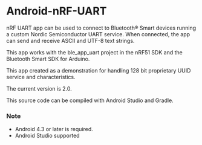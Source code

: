 # Android-nRF-UART

nRF UART app can be used to connect to Bluetooth® Smart devices running a custom Nordic Semiconductor UART service. When connected, the app can send and receive ASCII and UTF-8 text strings. 

This app works with the ble_app_uart project in the nRF51 SDK and the Bluetooth Smart SDK for Arduino. 

This app created as a demonstration for handling 128 bit proprietary UUID service and characteristics. 

The current version is 2.0. 

This source code can be compiled with Android Studio and Gradle. 

### Note
- Android 4.3 or later is required.
- Android Studio supported 

